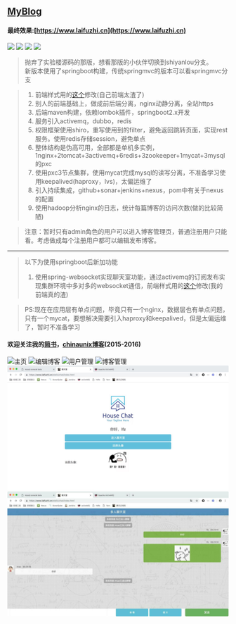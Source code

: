 ## [MyBlog](https://www.laifuzhi.cn)
#### 最终效果:[https://www.laifuzhi.cn](https://www.laifuzhi.cn)
[![](https://img.shields.io/hexpm/l/plug.svg)](https://github.com/lfz757077613/MyBlog/blob/master/LICENSE)
![](https://img.shields.io/badge/java-8-blue.svg)
[![](https://img.shields.io/badge/依赖-lombok-green.svg)](https://www.projectlombok.org)
[![](https://travis-ci.com/lfz757077613/MyBlog.svg?branch=master)](https://www.travis-ci.com/lfz757077613/MyBlog)

> 抛弃了实验楼源码的那版，想看那版的小伙伴切换到shiyanlou分支。  
> 新版本使用了springboot构建，传统springmvc的版本可以看springmvc分支

> 1. 前端样式用的[这个](https://github.com/jameszbl/fs-blog)修改(自己前端太渣了)
> 2. 别人的前端基础上，做成前后端分离，nginx动静分离，全站https
> 3. 后端maven构建，依赖lombok插件，springboot2.x开发
> 4. 服务引入activemq，dubbo，redis
> 5. 权限框架使用shiro，重写使用到的filter，避免返回跳转页面，实现rest服务。使用redis存储session，避免单点
> 6. 整体结构是伪高可用，全部都是单机多实例，1nginx+2tomcat+3activemq+6redis+3zookeeper+1mycat+3mysql的pxc
> 7. 使用pxc3节点集群，使用mycat完成mysql的读写分离，不准备学习使用keepalived(haproxy，lvs)，太偏运维了
> 8. 引入持续集成，github+sonar+jenkins+nexus，pom中有关于nexus的配置
> 9. 使用hadoop分析nginx的日志，统计每篇博客的访问次数(做的比较简陋)

> 注意：暂时只有admin角色的用户可以进入博客管理页，普通注册用户只能看。考虑做成每个注册用户都可以编辑发布博客。

---

> 以下为使用springboot后新加功能
> 1. 使用spring-websocket实现聊天室功能，通过activemq的订阅发布实现集群环境中多对多的websocket通信，前端样式用的[这个](https://github.com/KMKNKK/Chatroom-WebSocket/tree/homework)修改(我的前端真的渣)

    
> PS:现在在应用层有单点问题，毕竟只有一个nginx，数据层也有单点问题，只有一个mycat，要想解决需要引入haproxy和keepalived，但是太偏运维了，暂时不准备学习

#### 欢迎关注我的[简书](http://www.jianshu.com/u/4c0c1fda9313)，[chinaunix博客](http://blog.chinaunix.net/uid/30592332.html)(2015-2016)
![主页](./主页.png)
![编辑博客](./编辑博客.png)
![用户管理](./用户管理.png)
![博客管理](./博客管理.png)
![聊天室首页](./聊天室首页.jpeg)
![聊天室页](./聊天室页.jpeg)
